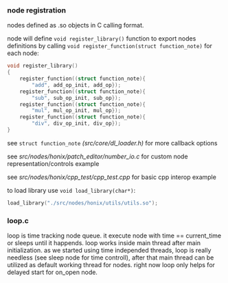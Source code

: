 ### node registration

nodes defined as .so objects in C calling format.

node will define ```void register_library()``` function to export nodes definitions by calling ```void register_function(struct function_note)``` for each node:
```c
void register_library()
{
	register_function((struct function_note){
		"add", add_op_init, add_op});
	register_function((struct function_note){
		"sub", sub_op_init, sub_op});
	register_function((struct function_note){
		"mul", mul_op_init, mul_op});
	register_function((struct function_note){
		"div", div_op_init, div_op});
}
```
see ```struct function_note``` *(src/core/dl_loader.h)* for more callback options

see *src/nodes/honix/patch_editor/number_io.c* for custom node representation/controls example

see *src/nodes/honix/cpp_test/cpp_test.cpp* for basic cpp interop example

to load library use ```void load_library(char*)```:
```c
load_library("./src/nodes/honix/utils/utils.so");
```

### loop.c

loop is time tracking node queue. it execute node with time == current_time or sleeps until it happends. loop works inside main thread after main initialization. as we started using time independed threads, loop is really needless (see sleep node for time controll), after that main thread can be utilized as default working thread for nodes. right now loop only helps for delayed start for on_open node.
